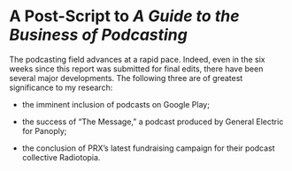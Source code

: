 A Post-Script to *A Guide to the Business of Podcasting*
 ========================================================
 
 The podcasting field advances at a rapid pace. Indeed, even in the six weeks since this report was submitted for final edits, there have been several major developments. The following three are of greatest significance to my research: 

 -   the imminent inclusion of podcasts on Google Play; 

 -   the success of “The Message,” a podcast produced by General Electric     for Panoply; 

 -   the conclusion of PRX’s latest fundraising campaign for their     podcast collective Radiotopia. 

